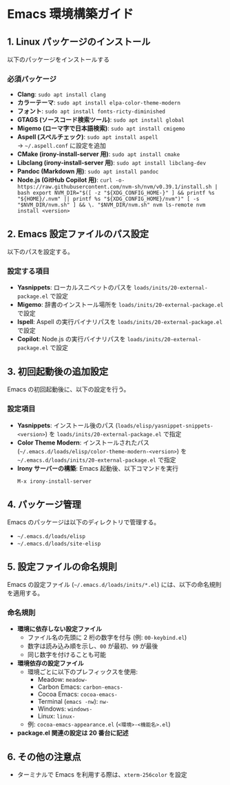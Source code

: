 <!-- -*- gfm -*- -->
# Emacs 環境構築ガイド

## 1. Linux パッケージのインストール
以下のパッケージをインストールする

### 必須パッケージ
- **Clang**: `sudo apt install clang`
- **カラーテーマ**: `sudo apt install elpa-color-theme-modern`
- **フォント**: `sudo apt install fonts-ricty-diminished`
- **GTAGS (ソースコード検索ツール)**: `sudo apt install global`
- **Migemo (ローマ字で日本語検索)**: `sudo apt install cmigemo`
- **Aspell (スペルチェック)**: `sudo apt install aspell`  
  → `~/.aspell.conf` に設定を追加
- **CMake (irony-install-server 用)**: `sudo apt install cmake`
- **Libclang (irony-install-server 用)**: `sudo apt install libclang-dev`
- **Pandoc (Markdown 用)**: `sudo apt install pandoc`
- **Node.js (GitHub Copilot 用)**:
  `curl -o- https://raw.githubusercontent.com/nvm-sh/nvm/v0.39.1/install.sh | bash export NVM_DIR="$([ -z "${XDG_CONFIG_HOME-}" ] && printf %s "${HOME}/.nvm" || printf %s "${XDG_CONFIG_HOME}/nvm")" [ -s "$NVM_DIR/nvm.sh" ] && \. "$NVM_DIR/nvm.sh" nvm ls-remote nvm install <version>`

## 2. Emacs 設定ファイルのパス設定
以下のパスを設定する。

### 設定する項目
- **Yasnippets**: ローカルスニペットのパスを `loads/inits/20-external-package.el` で設定
- **Migemo**: 辞書のインストール場所を `loads/inits/20-external-package.el` で設定
- **Ispell**: Aspell の実行バイナリパスを `loads/inits/20-external-package.el` で設定
- **Copilot**: Node.js の実行バイナリパスを `loads/inits/20-external-package.el` で設定

## 3. 初回起動後の追加設定
Emacs の初回起動後に、以下の設定を行う。

### 設定項目
- **Yasnippets**: インストール後のパス (`loads/elisp/yasnippet-snippets-<version>`) を `loads/inits/20-external-package.el` で指定
- **Color Theme Modern**: インストールされたパス (`~/.emacs.d/loads/elisp/color-theme-modern-<version>`) を `~/.emacs.d/loads/inits/20-external-package.el` で指定
- **Irony サーバーの構築**: Emacs 起動後、以下コマンドを実行
  ```sh
  M-x irony-install-server
  ```

## 4. パッケージ管理
Emacs のパッケージは以下のディレクトリで管理する。
- `~/.emacs.d/loads/elisp`
- `~/.emacs.d/loads/site-elisp`

## 5. 設定ファイルの命名規則
Emacs の設定ファイル (`~/.emacs.d/loads/inits/*.el`) には、以下の命名規則を適用する。

### 命名規則
- **環境に依存しない設定ファイル**
  - ファイル名の先頭に 2 桁の数字を付与 (例: `00-keybind.el`)
  - 数字は読み込み順を示し、`00` が最初、`99` が最後
  - 同じ数字を付けることも可能
- **環境依存の設定ファイル**
  - 環境ごとに以下のプレフィックスを使用:
    - Meadow: `meadow-`
    - Carbon Emacs: `carbon-emacs-`
    - Cocoa Emacs: `cocoa-emacs-`
    - Terminal (`emacs -nw`): `nw-`
    - Windows: `windows-`
    - Linux: `linux-`
  - 例: `cocoa-emacs-appearance.el` (`<環境>-<機能名>.el`)
- **package.el 関連の設定は 20 番台に記述**

## 6. その他の注意点
- ターミナルで Emacs を利用する際は、`xterm-256color` を設定
